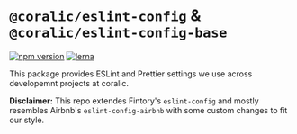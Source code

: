 # `@coralic/eslint-config` & `@coralic/eslint-config-base`

[![npm version](https://badge.fury.io/js/%40coralic%2Feslint-config.svg)](https://badge.fury.io/js/%40coralic%2Feslint-config) [![lerna](https://img.shields.io/badge/maintained%20with-lerna-cc00ff.svg)](https://lerna.js.org/)

This package provides ESLint and Prettier settings we use across developemnt projects at coralic.

**Disclaimer:** This repo extendes Fintory's `eslint-config` and mostly resembles Airbnb's `eslint-config-airbnb` with some custom changes to fit our style.
